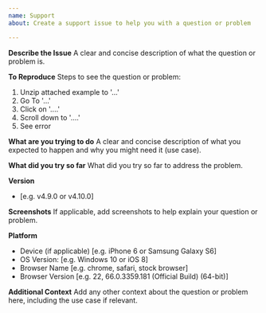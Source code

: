 ```yaml
---
name: Support
about: Create a support issue to help you with a question or problem

---
```


**Describe the Issue**
A clear and concise description of what the question or problem is.

**To Reproduce**
Steps to see the question or problem:
1. Unzip attached example to '...'
2. Go To '...'
3. Click on '....'
3. Scroll down to '....'
4. See error

**What are you trying to do**
A clear and concise description of what you expected to happen and why you might need it (use case).

**What did you try so far**
What did you try so far to address the problem.

**Version**
- [e.g. v4.9.0 or v4.10.0]

**Screenshots**
If applicable, add screenshots to help explain your question or problem.

**Platform**
 - Device (if applicable) [e.g. iPhone 6 or Samsung Galaxy S6]
 - OS Version: [e.g. Windows 10 or iOS 8]
 - Browser Name [e.g. chrome, safari, stock browser]
 - Browser Version [e.g. 22, 66.0.3359.181 (Official Build) (64-bit)]

**Additional  Context**
Add any other context about the question or problem here, including the use case if relevant.
